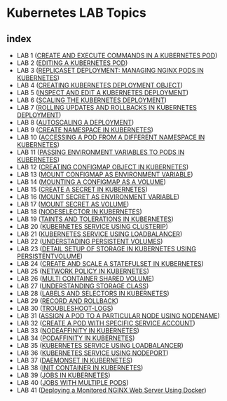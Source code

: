 # Kubernetes LAB Topics

## index
- LAB 1 ([CREATE AND EXECUTE COMMANDS IN A KUBERNETES POD](./lab_1/))
- LAB 2 ([EDITING A KUBERNETES POD](./lab_2/))
- LAB 3 ([REPLICASET DEPLOYMENT: MANAGING NGINX PODS IN KUBERNETES](./lab_3/))
- LAB 4 ([CREATING KUBERNETES DEPLOYMENT OBJECT](./lab_4/))
- LAB 5 ([INSPECT AND EDIT A KUBERNETES DEPLOYMENT](./lab_5/))
- LAB 6 ([SCALING THE KUBERNETES DEPLOYMENT](./lab_6/))
- LAB 7 ([ROLLING UPDATES AND ROLLBACKS IN KUBERNETES DEPLOYMENT](./lab_7/))
- LAB 8 ([AUTOSCALING A DEPLOYMENT](./lab_8/))
- LAB 9 ([CREATE NAMESPACE IN KUBERNETES](./lab_9/))
- LAB 10 ([ACCESSING A POD FROM A DIFFERENT NAMESPACE IN KUBERNETES](./lab_10/))
- LAB 11 ([PASSING ENVIRONMENT VARIABLES TO PODS IN KUBERNETES](./lab_11/))
- LAB 12 ([CREATING CONFIGMAP OBJECT IN KUBERNETES](./lab_12/))
- LAB 13 ([MOUNT CONFIGMAP AS ENVIRONMENT VARIABLE](./lab_13/))
- LAB 14 ([MOUNTING A CONFIGMAP AS A VOLUME](./lab_14/))
- LAB 15 ([CREATE A SECRET IN KUBERNETES](./lab_15/))
- LAB 16 ([MOUNT SECRET AS ENVIRONMENT VARIABLE](./lab_16/))
- LAB 17 ([MOUNT SECRET AS VOLUME](./lab_17/))
- LAB 18 ([NODESELECTOR IN KUBERNETES](./lab_18/))
- LAB 19 ([TAINTS AND TOLERATIONS IN KUBERNETES](./lab_19/))
- LAB 20 ([KUBERNETES SERVICE USING CLUSTERIP](./lab_20/))
- LAB 21 ([KUBERNETES SERVICE USING LOADBALANCER](./lab_1/))
- LAB 22 ([UNDERSTADING PERSISTENT VOLUMES](./lab_1/))
- LAB 23 ([DETAIL SETUP OF STORAGE IN KUBERNETES USING PERSISTENTVOLUME](./lab_1/))
- LAB 24 ([CREATE AND SCALE A STATEFULSET IN KUBERNETES](./lab_1/))
- LAB 25 ([NETWORK POLICY IN KUBERNETES](./lab_1/))
- LAB 26 ([MULTI CONTAINER SHARED VOLUME](./lab_1/))
- LAB 27 ([UNDERSTANDING STORAGE CLASS](./lab_1/))
- LAB 28 ([LABELS AND SELECTORS IN KUBERNETES](./lab_1/))
- LAB 29 ([RECORD AND ROLLBACK](./lab_1/))
- LAB 30 ([TROUBLESHOOT-LOGS](./lab_1/))
- LAB 31 ([ASSIGN A POD TO A PARTICULAR NODE USING NODENAME](./lab_1/))
- LAB 32 ([CREATE A POD WITH SPECIFIC SERVICE ACCOUNT](./lab_1/))
- LAB 33 ([NODEAFFINITY IN KUBERNETES](./lab_1/))
- LAB 34 ([PODAFFINITY IN KUBERNETES](./lab_1/))
- LAB 35 ([KUBERNETES SERVICE USING LOADBALANCER](./lab_1/))
- LAB 36 ([KUBERNETES SERVICE USING NODEPORT](./lab_1/))
- LAB 37 ([DAEMONSET IN KUBERNETES](./lab_1/))
- LAB 38 ([INIT CONTAINER IN KUBERNETES](./lab_1/))
- LAB 39 ([JOBS IN KUBERNETES](./lab_1/))
- LAB 40 ([JOBS WITH MULTIPLE PODS](./lab_1/))
- LAB 41 ([Deploying a Monitored NGINX Web Server Using Docker](./lab_1/))
